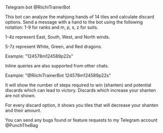 Telegram bot @RiichiTrainerBot

This bot can analyze the mahjong hands of 14 tiles and calculate discard options. Send a message with a hand to the bot using the following notation: 1-9 for ranks and m, p, s, z for suits.


1-4z represent East, South, West, and North winds.

5-7z represent White, Green, and Red dragons.


Example: "124578m124589p22s"

Inline queries are also supported from other chats.

Example: "@RiichiTrainerBot 124578m124589p22s"


It will show the number of steps required to win (shanten) and potential discards which can lead to victory. Discards which increase your shanten are not shown.

For every discard option, it shows you tiles that will decrease your shanten and their amount.

You can send any bugs found or feature requests to my Telegram account @PunchTheBag
